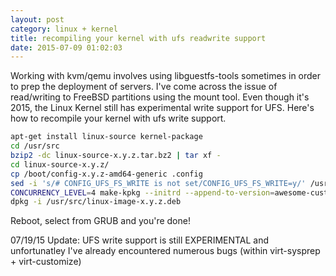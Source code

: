 ```yaml
---
layout: post
category: linux + kernel
title: recompiling your kernel with ufs readwrite support
date: 2015-07-09 01:02:03
---
```


Working with kvm/qemu involves using libguestfs-tools sometimes in order to prep the deployment of servers. I've come across the issue of read/writing to FreeBSD partitions using the mount tool. Even though it's 2015, the Linux Kernel still has experimental write support for UFS. Here's how to recompile your kernel with ufs write support.

```bash
apt-get install linux-source kernel-package
cd /usr/src
bzip2 -dc linux-source-x.y.z.tar.bz2 | tar xf -
cd linux-source-x.y.z/
cp /boot/config-x.y.z-amd64-generic .config
sed -i 's/# CONFIG_UFS_FS_WRITE is not set/CONFIG_UFS_FS_WRITE=y/' /usr/src/linux-source-x.y.z/.config
CONCURRENCY_LEVEL=4 make-kpkg --initrd --append-to-version=awesome-custom-ufs-kernel kernel-image kernel-headers
dpkg -i /usr/src/linux-image-x.y.z.deb
```

Reboot, select from GRUB and you're done!

07/19/15 Update: UFS write support is still EXPERIMENTAL and unfortunatley I've already encountered numerous bugs (within virt-sysprep + virt-customize)
